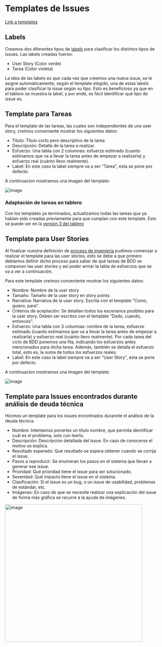 # Templates de Issues

[Link a templates](https://github.com/fernandasecinaro/Diaz-RodriguezSotto-Secinaro/issues/templates/edit)

## Labels

Creamos dos diferentes tipos de [labels](https://github.com/fernandasecinaro/Diaz-RodriguezSotto-Secinaro/labels) para clasificar los distintos tipos de issues. Las labels creadas fueron:

- User Story (Color verde)
- Tarea (Color violeta)

La idea de las labels es que cada vez que creemos una nueva issue, se le asigne automáticamente, según el template elegido, una de estas labels para poder clasificar la issue según su tipo.
Esto es beneficioso ya que en el tablero se muestra la label, y por ende, es fácil identificar qué tipo de issue es.

## Template para Tareas

Para el template de las tareas, las cuales son independientes de una user story, creímos conveniente mostrar los siguientes datos:

- Título: Título corto pero descriptivo de la tarea
- Descripción: Detalle de la tarea a realizar.
- Esfuerzo: Una tabla con 2 columnas: esfuerzo estimado (cuanto estimamos que va a llevar la tarea antes de empezar a realizarla) y esfuerzo real (cuánto llevo realmente).
- Label: En este caso la label siempre va a ser "Tarea", esta se pone por defecto. 

A continuacion mostramos una imagen del template:

![image](https://user-images.githubusercontent.com/56087826/167061450-d5e02e9e-eed1-4ab1-9fbc-d16d4f781972.png)

### Adaptación de tareas en tablero

Con los templates ya terminados, actualizamos todas las tareas que ya habían sido creadas previamente para que cumplan con este template. Esto se puede
ver en la [versión 3 del tablero](https://github.com/fernandasecinaro/Diaz-RodriguezSotto-Secinaro/blob/develop/Entregas/Entrega%201/Tablero/Tablero%20versión%203.md)

## Template para User Stories

Al finalizar nuestra definición de [proceso de ingeniería](https://github.com/fernandasecinaro/Diaz-RodriguezSotto-Secinaro/blob/develop/Entregas/Entrega%201/Proceso%20de%20Ingenier%C3%ADa/Proceso%20de%20Ingenieria.md) pudimos comenzar a realizar el template para las user stories, esto se debe a que primero debíamos definir dicho proceso para saber de qué tareas de BDD se componen las user stories y así poder armar la tabla de esfuerzos que se va a ver a continuación. 

Para este template creímos conveniente mostrar los siguientes datos:

- Nombre: Nombre de la user story
- Tamaño: Tamaño de la user story en story points
- Narrativa: Narrativa de la user story. Escrita con el template "Como, quiero, para".
- Criterios de aceptación: Se detallan todos los escenarios posibles para la user story. Deben ser escritos con el template "Dado, cuando, entonces".
- Esfuerzo: Una tabla con 3 columnas: nombre de la tarea, esfuerzo estimado (cuanto estimamos que va a llevar la tarea antes de empezar a realizarla) y esfuerzo real (cuánto llevo realmente). Por cada tarea del ciclo de BDD ponemos una fila, indicando los esfuerzos antes mencionados para dicha tarea. Además,
también se detalla el esfuerzo total, esto es, la suma de todos los esfuerzos reales.
- Label: En este caso la label siempre va a ser "User Story", esta se pone por defecto. 

A continuacion mostramos una imagen del template:

![image](https://user-images.githubusercontent.com/56087826/167060980-9e26597e-cbec-42c3-9851-e9fc89906c89.png)

## Template para Issues encontrados durante análisis de deuda técnica

Hicimos un template para los issues encontrados durannte el análisis de la deuda técnica.

- Nombre: Intentamos ponerles un título nombre, que permita identificar cuál es el problema, solo con leerlo.
- Descripción: Descripción detallada del issue. En caso de conocerse el motivo se explica.
- Resultado esperado: Qué resultado se espera obtener cuando se corrija el issue.
- Pasos a reproducir: Se enumeran los pasos en el sistema que llevan a generar ese issue.
- Prioridad: Qué prioridad tiene el issue para ser solucionado.
- Severidad: Qué impacto tiene el issue en el sistema.
- Clasificación: Si el issue es un bug, o un issue de usabilidad, problemas de estándar, etc.
- Imágenes: En caso de que se necesite realizar una explicación del issue de forma más gráfica se recurre a la ayuda de imágenes.

<img width="453" alt="image" src="https://user-images.githubusercontent.com/56087826/167214718-16b53f76-523c-44f9-b20e-c3773c3f118d.png">
